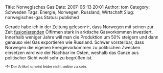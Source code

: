 Title: Norwegisches Gas
Date: 2007-06-13 20:01
Author: tom
Category: Schweden
Tags: Energie, Norwegen, Russland, Wirtschaft
Slug: norwegisches-gas
Status: published

Gerade habe ich in der Zeitung gelesen<small>^1^</small>, dass Norwegen
mit seinen zur Zeit
[fusionierenden](http://www.fiket.de/2007/01/04/hydro-und-statoil/)
Ölfirmen stark in arktische Gasvorkommen investiert. Innerhalb weniger
Jahre will man die Produktion um 50% steigern und dann genauso viel Gas
exportieren wie Russland. Schwer vorstellbar, dass Norwegen die eigenen
Energievorkommen zu politischen Zwecken einsetzen wird wie der Nachbar
im Osten, weshalb das Ganze aus politischer Sicht wohl sehr zu begrüßen
ist.

<small>^1^ Der Artikel scheint leider nicht online zu sein.</small>

